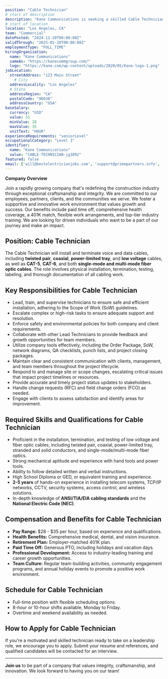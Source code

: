 ```yaml
---
position: "Cable Technician"
# start of description    
description: "Kane Communications is seeking a skilled Cable Technician to join our dynamic team. In this role, you will be responsible for installing and terminating voice and data cables, including twisted pair, coaxial, power-limited tray, and low voltage cables, as well as CAT-5, CAT-6, and both single-mode and multi-mode fiber optic cables."
# start of location
location: "Los Angeles, CA"
team: "Commercial"
datePosted: "2024-11-20T00:00:00Z"
validThrough: "2025-02-20T00:00:00Z"
employmentType: "FULL_TIME"
hiringOrganization: 
  name: "Kane Communications"
  sameAs: "https://kanecommgroup.com/"
  logo: "https://kane.com/wp-content/uploads/2020/05/Kane-logo-1.png"
jobLocation:
  streetAddress: "123 Main Street"
    # City
  addressLocality: "Los Angeles"
  # State   
  addressRegion: "CA"   
  postalCode: "90038"
  addressCountry: "USA"
baseSalary:
  currency: "USD"
  value: 31
  minValue: 28
  maxValue: 35
  unitText: "HOUR"
experienceRequirements: "seniorLevel"
occupationalCategory: "Level 3"
identifier:
  name: "Kane Communications"
  value: "CABLE-TECHNICIAN-jg3892"
featured: false
email: ['will@bestelectricianjobs.com', 'support@primepartners.info', 'resumes@bestelectricianjobs.zohorecruitmail.com']
---
```


**Company Overview**

Join a rapidly growing company that's redefining the construction industry through exceptional craftsmanship and integrity. We are committed to our employees, partners, clients, and the communities we serve. We foster a supportive and innovative work environment that values growth and success. Our benefits include paid time off, comprehensive health coverage, a 401K match, flexible work arrangements, and top-tier industry training. We are looking for driven individuals who want to be a part of our journey and make an impact.

## Position: Cable Technician

The Cable Technician will install and terminate voice and data cables, including **twisted pair**, **coaxial**, **power-limited tray**, and **low voltage** cables, as well as **CAT-5**, **CAT-6**, and both **single-mode and multi-mode fiber optic cables**. The role involves physical installation, termination, testing, labeling, and thorough documentation of all cabling work.

## Key Responsibilities for Cable Technician

- Lead, train, and supervise technicians to ensure safe and efficient installation, adhering to the Scope of Work (SoW) guidelines.
- Escalate complex or high-risk tasks to ensure adequate support and resolution.
- Enforce safety and environmental policies for both company and client requirements.
- Collaborate with other Lead Technicians to provide feedback and growth opportunities for team members.
- Utilize company tools effectively, including the Order Package, SoW, network diagrams, QA checklists, punch lists, and project closing packages.
- Maintain clear and consistent communication with clients, management, and team members throughout the project lifecycle.
- Respond to and manage site or scope changes, escalating critical issues that impact project timelines or resources.
- Provide accurate and timely project status updates to stakeholders.
- Handle change requests (RFC) and field change orders (FCO) as needed.
- Engage with clients to assess satisfaction and identify areas for improvement.

## Required Skills and Qualifications for Cable Technician

- Proficient in the installation, termination, and testing of low voltage and fiber optic cables, including twisted pair, coaxial, power-limited tray, stranded and solid conductors, and single-mode/multi-mode fiber optics.
- Strong mechanical aptitude and experience with hand tools and power tools.
- Ability to follow detailed written and verbal instructions.
- High School Diploma or GED, or equivalent training and experience.
- **2-5 years** of hands-on experience in installing telecom systems, TCP/IP networks, CCTV, security systems, access control, and wireless solutions.
- In-depth knowledge of **ANSI/TIA/EIA cabling standards** and the **National Electric Code (NEC)**.

## Compensation and Benefits for Cable Technician

- **Pay Range:** $28 - $35 per hour, based on experience and qualifications.
- **Health Benefits:** Comprehensive medical, dental, and vision insurance.
- **Retirement Plan:** Employer-matched 401K plan.
- **Paid Time Off:** Generous PTO, including holidays and vacation days.
- **Professional Development:** Access to industry-leading training and career growth opportunities.
- **Team Culture:** Regular team-building activities, community engagement programs, and annual holiday events to promote a positive work environment.

## Schedule for Cable Technician

- Full-time position with flexible scheduling options.
- 8-hour or 10-hour shifts available, Monday to Friday.
- Overtime and weekend availability as needed.

## How to Apply for Cable Technician

If you're a motivated and skilled technician ready to take on a leadership role, we encourage you to apply. Submit your resume and references, and qualified candidates will be contacted for an interview.

---

**Join us** to be part of a company that values integrity, craftsmanship, and innovation. We look forward to having you on our team!
